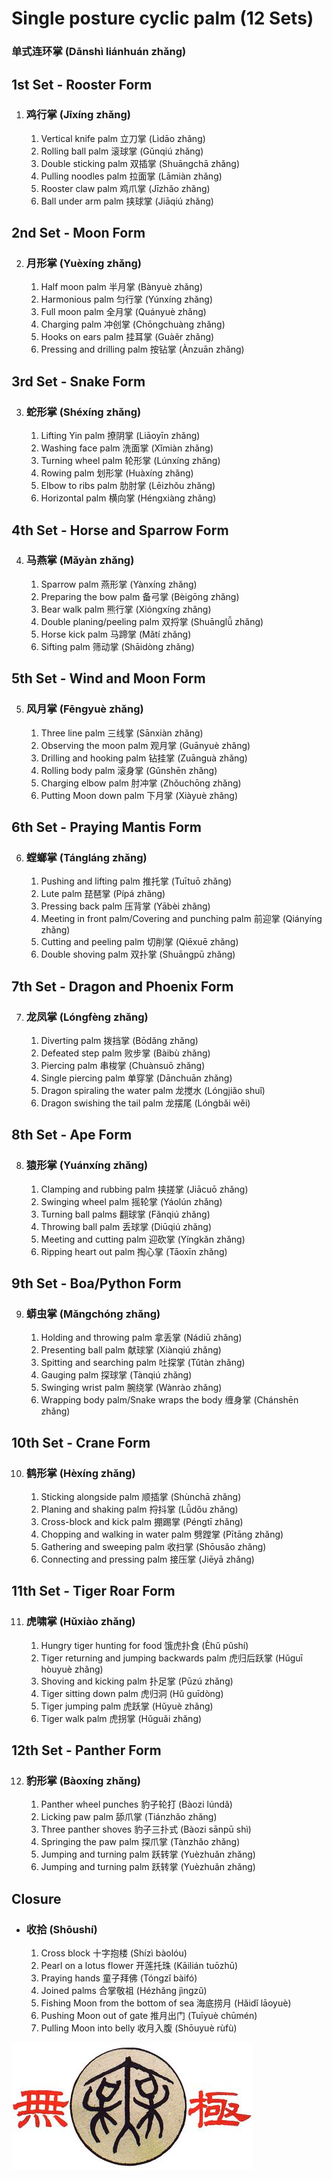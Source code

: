 # Single posture cyclic palm (12 Sets)
### 单式连环掌 (Dānshì liánhuán zhǎng)

## 1st Set - Rooster Form

1. ### 鸡行掌 (Jīxíng zhǎng)
    1. Vertical knife palm 立刀掌 (Lìdāo zhǎng)
    2. Rolling ball palm 滚球掌 (Gǔnqiú zhǎng)
    3. Double sticking palm 双插掌 (Shuāngchā zhǎng)
    4. Pulling noodles palm 拉面掌 (Lāmiàn zhǎng)
    5. Rooster claw palm 鸡爪掌 (Jīzhǎo zhǎng)
    6. Ball under arm palm 挟球掌 (Jiāqiú zhǎng)

## 2nd Set - Moon Form

2. ### 月形掌 (Yuèxíng zhǎng)
    1. Half moon palm 半月掌 (Bànyuè zhǎng)
    2. Harmonious palm 匀行掌 (Yúnxíng zhǎng)
    3. Full moon palm 全月掌 (Quányuè zhǎng)
    4. Charging palm 冲创掌 (Chōngchuàng zhǎng)
    5. Hooks on ears palm 挂耳掌 (Guàěr zhǎng)
    6. Pressing and drilling palm 按钻掌 (Ànzuān zhǎng)

## 3rd Set - Snake Form

3. ### 蛇形掌 (Shéxíng zhǎng)
    1. Lifting Yin palm 撩阴掌 (Liāoyīn zhǎng)
    2. Washing face palm 洗面掌 (Xǐmiàn zhǎng)
    3. Turning wheel palm 轮形掌 (Lúnxíng zhǎng)
    4. Rowing palm 划形掌 (Huàxíng zhǎng)
    5. Elbow to ribs palm 肋肘掌 (Lēizhǒu zhǎng)
    6. Horizontal palm 横向掌 (Héngxiàng zhǎng)

## 4th Set - Horse and Sparrow Form

4. ### 马燕掌 (Mǎyàn zhǎng)
    1. Sparrow palm 燕形掌 (Yànxíng zhǎng)
    2. Preparing the bow palm 备弓掌 (Bèigōng zhǎng)
    3. Bear walk palm 熊行掌 (Xióngxíng zhǎng)
    4. Double planing/peeling palm 双捋掌 (Shuānglǚ zhǎng)
    5. Horse kick palm 马蹄掌 (Mǎtí zhǎng)
    6. Sifting palm 筛动掌 (Shāidòng zhǎng)

## 5th Set - Wind and Moon Form

5. ### 风月掌 (Fēngyuè zhǎng)
    1. Three line palm 三线掌 (Sānxiàn zhǎng)
    2. Observing the moon palm 观月掌 (Guānyuè zhǎng)
    3. Drilling and hooking palm 钻挂掌 (Zuānguà zhǎng)
    4. Rolling body palm 滚身掌 (Gǔnshēn zhǎng)
    5. Charging elbow palm 肘冲掌 (Zhǒuchōng zhǎng)
    6. Putting Moon down palm 下月掌 (Xiàyuè zhǎng)

## 6th Set - Praying Mantis Form

6. ### 螳螂掌 (Tángláng zhǎng)
    1. Pushing and lifting palm 推托掌 (Tuītuō zhǎng)
    2. Lute palm 琵琶掌 (Pípá zhǎng)
    3. Pressing back palm 压背掌 (Yābèi zhǎng)
    4. Meeting in front palm/Covering and punching palm 前迎掌 (Qiányíng zhǎng)
    5. Cutting and peeling palm 切削掌 (Qiēxuē zhǎng)
    6. Double shoving palm 双扑掌 (Shuāngpū zhǎng)

## 7th Set - Dragon and Phoenix Form

7. ### 龙凤掌 (Lóngfèng zhǎng)
    1. Diverting palm 拨挡掌 (Bōdǎng zhǎng)
    2. Defeated step palm 败步掌 (Bàibù zhǎng)
    3. Piercing palm 串梭掌 (Chuànsuō zhǎng)
    4. Single piercing palm 单穿掌 (Dānchuān zhǎng)
    5. Dragon spiraling the water palm 龙搅水 (Lóngjiǎo shuǐ)
    6. Dragon swishing the tail palm 龙摆尾 (Lóngbǎi wěi)

## 8th Set - Ape Form

8. ### 猿形掌 (Yuánxíng zhǎng)
    1. Clamping and rubbing palm 挟搓掌 (Jiācuō zhǎng)
    2. Swinging wheel palm 摇轮掌 (Yáolún zhǎng)
    3. Turning  ball palms 翻球掌 (Fǎnqiú zhǎng)
    4. Throwing ball palm 丢球掌 (Diūqiú zhǎng)
    5. Meeting and cutting palm 迎砍掌 (Yíngkǎn zhǎng)
    6. Ripping heart out palm 掏心掌 (Tāoxīn zhǎng)

## 9th Set - Boa/Python Form

9. ### 蟒虫掌 (Mǎngchóng zhǎng)
    1. Holding and throwing palm 拿丢掌 (Nádiū zhǎng)
    2. Presenting ball palm 献球掌 (Xiànqiú zhǎng)
    3. Spitting and searching palm 吐探掌 (Tǔtàn zhǎng)
    4. Gauging palm 探球掌 (Tànqiú zhǎng)
    5. Swinging wrist palm 腕绕掌 (Wànrào zhǎng)
    6. Wrapping body palm/Snake wraps the body 缠身掌 (Chánshēn zhǎng)

## 10th Set - Crane Form

10. ### 鹤形掌 (Hèxíng zhǎng)
    1. Sticking alongside palm 顺插掌 (Shùnchā zhǎng)
    2. Planing and shaking palm 捋抖掌 (Lǚdǒu zhǎng)
    3. Cross-block and kick palm 掤踢掌 (Péngtī zhǎng)
    4. Chopping and walking in water palm 劈蹚掌 (Pītāng zhǎng)
    5. Gathering and sweeping palm 收扫掌 (Shōusǎo zhǎng)
    6. Connecting and pressing palm 接压掌 (Jiēyā zhǎng)

## 11th Set - Tiger Roar Form

11. ### 虎啸掌 (Hǔxiào zhǎng)
    1. Hungry tiger hunting for food 饿虎扑食 (Èhǔ pǔshí)
    2. Tiger returning and jumping backwards palm 虎归后跃掌 (Hǔguī hòuyuè zhǎng)
    3. Shoving and kicking palm 扑足掌 (Pūzú zhǎng)
    4. Tiger sitting down palm 虎归洞 (Hǔ guīdòng)
    5. Tiger jumping palm 虎跃掌 (Hǔyuè zhǎng)
    6. Tiger walk palm 虎拐掌 (Hǔguǎi zhǎng)

## 12th Set - Panther Form

12. ### 豹形掌 (Bàoxíng zhǎng)
    1. Panther wheel punches 豹子轮打 (Bàozi lúndǎ)
    2. Licking paw palm 舔爪掌 (Tiánzhǎo zhǎng)
    3. Three panther shoves 豹子三扑式 (Bàozi sānpū shì)
    4. Springing the paw palm 探爪掌 (Tànzhǎo zhǎng)
    5. Jumping and turning palm 跃转掌 (Yuèzhuǎn zhǎng)
    6. Jumping and turning palm 跃转掌 (Yuèzhuǎn zhǎng)

## Closure

- ### 收拾 (Shōushí)
    1. Cross block 十字抱楼 (Shízì bàolóu)
    2. Pearl on a lotus flower 开莲托珠 (Kāilián tuōzhū)
    3. Praying hands 童子拜佛 (Tóngzǐ bàifó)
    4. Joined palms 合掌敬祖 (Hézhǎng jìngzǔ)
    5. Fishing Moon from the bottom of sea 海底捞月 (Hǎidǐ lāoyuè)
    6. Pushing Moon out of gate 推月出门 (Tuīyuè chūmén)
    7. Pulling Moon into belly 收月入腹 (Shōuyuè rùfù)

![Wujiquan logo](/images/Wujiquan_logo.jpeg)
